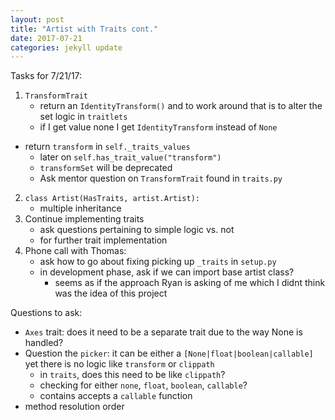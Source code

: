 ```yaml
---
layout: post
title: "Artist with Traits cont."
date: 2017-07-21
categories: jekyll update
---
```


Tasks for 7/21/17:
1. `TransformTrait`
    * return an `IdentityTransform()` and to work around that is to alter the set logic in `traitlets`
    * if I get value none I get `IdentityTransform` instead of `None`
* return `transform` in `self._traits_values`
    * later on `self.has_trait_value("transform")`
    * `transformSet` will be deprecated
    * Ask mentor question on `TransformTrait` found in `traits.py`
2. `class Artist(HasTraits, artist.Artist):`
    * multiple inheritance
3. Continue implementing traits
    * ask questions pertaining to simple logic vs. not
    * for further trait implementation
4. Phone call with Thomas:
    * ask how to go about fixing picking up `_traits` in `setup.py`
    * in development phase, ask if we can import base artist class?
        * seems as if the approach Ryan is asking of me which I didnt think was the idea of this project

Questions to ask:
* `Axes` trait: does it need to be a separate trait due to the way None is handled?
* Question the `picker`: it can be either a `[None|float|boolean|callable]` yet there is no logic like `transform` or `clippath`
    * in `traits`, does this need to be like `clippath`?
    * checking for either `none`, `float`, `boolean`, `callable`?
    * contains accepts a `callable` function
* method resolution order
